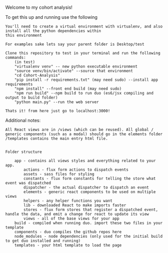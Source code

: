 Welcome to my cohort analysis!

To get this up and running use the following

    You'll need to create a virtual environment with virtualenv, and also install all the python dependencies within
    this environment 

    For examples sake lets say your parent folder is Desktop/test

    Clone this repository to test in your terminal and run the following commands:
        (in test)
        "virtualenv venv" -- new python executable environment
        "source venv/bin/activate" --source that environment
        "cd Cohort-Analysis"
        "pip install -r requirements.txt" (may need sudo) --install app requirements
        "npm install" --front end build (may need sudo)
        "npm run build" --npm build to run duo (es6/jsx compiling and output to build folder)
        "python main.py" --run the web server

    Thats it! from here just go to localhost:3000!


Additional notes:

    All React views are in /views (which can be reused). All global / generic components (such as a modal) should go in the elements folder
    /templates contains the main entry html file.


    Folder structure

        app - contains all views styles and everything related to your app.
            actions - flux form actions to dispatch events
            assets - sass files for styling
            constants - flux form constants for telling the store what event was dispatched
            dispatcher - the actual dispatcher to dispatch an event
            elements - generic react components to be used on multiple views
            helpers - any helper functions you want
            lib - downloaded React to make imports faster
            stores - flux form stores that register a dispatched event, handle the data, and emit a change for react to update its view
            views - all of the base views for your app
        build - compiled when running duo. import these two files in your template
        components - duo compiles the github repos here
        node_modules - node dependencies (only used for the initial build to get duo installed and running)
        templates - your html template to load the page